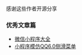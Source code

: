 感谢这些作者开源分享
### 优秀文章篇

* [微信小程序大全](http://weapp.masterstudio.tech/)
* [小程序模仿QQ6.0侧滑菜单](https://github.com/zhongjie-chen/wx-drawer)
